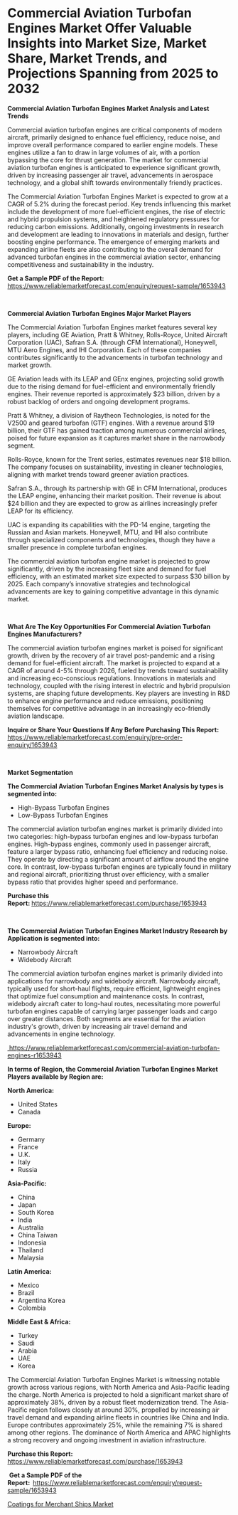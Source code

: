 <p><h1>Commercial Aviation Turbofan Engines Market Offer Valuable Insights into Market Size, Market Share, Market Trends, and Projections Spanning from 2025 to 2032</h1></p><p><strong>Commercial Aviation Turbofan Engines Market Analysis and Latest Trends</strong></p>
<p><p>Commercial aviation turbofan engines are critical components of modern aircraft, primarily designed to enhance fuel efficiency, reduce noise, and improve overall performance compared to earlier engine models. These engines utilize a fan to draw in large volumes of air, with a portion bypassing the core for thrust generation. The market for commercial aviation turbofan engines is anticipated to experience significant growth, driven by increasing passenger air travel, advancements in aerospace technology, and a global shift towards environmentally friendly practices.</p><p>The Commercial Aviation Turbofan Engines Market is expected to grow at a CAGR of 5.2% during the forecast period. Key trends influencing this market include the development of more fuel-efficient engines, the rise of electric and hybrid propulsion systems, and heightened regulatory pressures for reducing carbon emissions. Additionally, ongoing investments in research and development are leading to innovations in materials and design, further boosting engine performance. The emergence of emerging markets and expanding airline fleets are also contributing to the overall demand for advanced turbofan engines in the commercial aviation sector, enhancing competitiveness and sustainability in the industry.</p></p>
<p><strong>Get a Sample PDF of the Report:&nbsp;</strong> <a href="https://www.reliablemarketforecast.com/enquiry/request-sample/1653943?utm_campaign=2301&utm_medium=2&utm_source=Github&utm_content=ia&utm_term=08032025&utm_id=commercial-aviation-turbofan-engines">https://www.reliablemarketforecast.com/enquiry/request-sample/1653943</a></p>
<p>&nbsp;</p>
<p><strong>Commercial Aviation Turbofan Engines Major Market Players</strong></p>
<p><p>The Commercial Aviation Turbofan Engines market features several key players, including GE Aviation, Pratt & Whitney, Rolls-Royce, United Aircraft Corporation (UAC), Safran S.A. (through CFM International), Honeywell, MTU Aero Engines, and IHI Corporation. Each of these companies contributes significantly to the advancements in turbofan technology and market growth.</p><p>GE Aviation leads with its LEAP and GEnx engines, projecting solid growth due to the rising demand for fuel-efficient and environmentally friendly engines. Their revenue reported is approximately $23 billion, driven by a robust backlog of orders and ongoing development programs.</p><p>Pratt & Whitney, a division of Raytheon Technologies, is noted for the V2500 and geared turbofan (GTF) engines. With a revenue around $19 billion, their GTF has gained traction among numerous commercial airlines, poised for future expansion as it captures market share in the narrowbody segment.</p><p>Rolls-Royce, known for the Trent series, estimates revenues near $18 billion. The company focuses on sustainability, investing in cleaner technologies, aligning with market trends toward greener aviation practices.</p><p>Safran S.A., through its partnership with GE in CFM International, produces the LEAP engine, enhancing their market position. Their revenue is about $24 billion and they are expected to grow as airlines increasingly prefer LEAP for its efficiency.</p><p>UAC is expanding its capabilities with the PD-14 engine, targeting the Russian and Asian markets. Honeywell, MTU, and IHI also contribute through specialized components and technologies, though they have a smaller presence in complete turbofan engines.</p><p>The commercial aviation turbofan engine market is projected to grow significantly, driven by the increasing fleet size and demand for fuel efficiency, with an estimated market size expected to surpass $30 billion by 2025. Each company’s innovative strategies and technological advancements are key to gaining competitive advantage in this dynamic market.</p></p>
<p>&nbsp;</p>
<p><strong>What Are The Key Opportunities For Commercial Aviation Turbofan Engines Manufacturers?</strong></p>
<p><p>The commercial aviation turbofan engines market is poised for significant growth, driven by the recovery of air travel post-pandemic and a rising demand for fuel-efficient aircraft. The market is projected to expand at a CAGR of around 4-5% through 2026, fueled by trends toward sustainability and increasing eco-conscious regulations. Innovations in materials and technology, coupled with the rising interest in electric and hybrid propulsion systems, are shaping future developments. Key players are investing in R&D to enhance engine performance and reduce emissions, positioning themselves for competitive advantage in an increasingly eco-friendly aviation landscape.</p></p>
<p><strong>Inquire or Share Your Questions If Any Before Purchasing This Report:</strong> <a href="https://www.reliablemarketforecast.com/enquiry/pre-order-enquiry/1653943?utm_campaign=2301&utm_medium=2&utm_source=Github&utm_content=ia&utm_term=08032025&utm_id=commercial-aviation-turbofan-engines">https://www.reliablemarketforecast.com/enquiry/pre-order-enquiry/1653943</a></p>
<p>&nbsp;</p>
<p><strong>Market Segmentation</strong></p>
<p><strong>The Commercial Aviation Turbofan Engines Market Analysis by types is segmented into:</strong></p>
<p><ul><li>High-Bypass Turbofan Engines</li><li>Low-Bypass Turbofan Engines</li></ul></p>
<p><p>The commercial aviation turbofan engines market is primarily divided into two categories: high-bypass turbofan engines and low-bypass turbofan engines. High-bypass engines, commonly used in passenger aircraft, feature a larger bypass ratio, enhancing fuel efficiency and reducing noise. They operate by directing a significant amount of airflow around the engine core. In contrast, low-bypass turbofan engines are typically found in military and regional aircraft, prioritizing thrust over efficiency, with a smaller bypass ratio that provides higher speed and performance.</p></p>
<p><strong>Purchase this Report:&nbsp;</strong><a href="https://www.reliablemarketforecast.com/purchase/1653943?utm_campaign=2301&utm_medium=2&utm_source=Github&utm_content=ia&utm_term=08032025&utm_id=commercial-aviation-turbofan-engines">https://www.reliablemarketforecast.com/purchase/1653943</a></p>
<p>&nbsp;</p>
<p><strong>The Commercial Aviation Turbofan Engines Market Industry Research by Application is segmented into:</strong></p>
<p><ul><li>Narrowbody Aircraft</li><li>Widebody Aircraft</li></ul></p>
<p><p>The commercial aviation turbofan engines market is primarily divided into applications for narrowbody and widebody aircraft. Narrowbody aircraft, typically used for short-haul flights, require efficient, lightweight engines that optimize fuel consumption and maintenance costs. In contrast, widebody aircraft cater to long-haul routes, necessitating more powerful turbofan engines capable of carrying larger passenger loads and cargo over greater distances. Both segments are essential for the aviation industry's growth, driven by increasing air travel demand and advancements in engine technology.</p></p>
<p><a href="https://www.reliablemarketforecast.com/commercial-aviation-turbofan-engines-r1653943?utm_campaign=2301&utm_medium=2&utm_source=Github&utm_content=ia&utm_term=08032025&utm_id=commercial-aviation-turbofan-engines">&nbsp;https://www.reliablemarketforecast.com/commercial-aviation-turbofan-engines-r1653943</a></p>
<p><strong>In terms of Region, the Commercial Aviation Turbofan Engines Market Players available by Region are:</strong></p>
<p>
    <p> <strong> North America: </strong>
        <ul>
            <li>United States</li>
            <li>Canada</li>
        </ul>
        </p> 
    <p> <strong> Europe: </strong>
        <ul>
            <li>Germany</li>
            <li>France</li>
            <li>U.K.</li>
            <li>Italy</li>
            <li>Russia</li>
        </ul>
        </p> 
    <p> <strong> Asia-Pacific: </strong>
        <ul>
            <li>China</li>
            <li>Japan</li>
            <li>South Korea</li>
            <li>India</li>
            <li>Australia</li>
            <li>China Taiwan</li>
            <li>Indonesia</li>
            <li>Thailand</li>
            <li>Malaysia</li>
        </ul>
        </p> 
    <p> <strong> Latin America: </strong>
        <ul>
            <li>Mexico</li>
            <li>Brazil</li>
            <li>Argentina Korea</li>
            <li>Colombia</li>
        </ul>
        </p> 
    <p> <strong> Middle East & Africa: </strong>
        <ul>
            <li>Turkey</li>
            <li>Saudi</li>
            <li>Arabia</li>
            <li>UAE</li>
            <li>Korea</li>
        </ul>
    </p>
    </p>
<p><p>The Commercial Aviation Turbofan Engines Market is witnessing notable growth across various regions, with North America and Asia-Pacific leading the charge. North America is projected to hold a significant market share of approximately 38%, driven by a robust fleet modernization trend. The Asia-Pacific region follows closely at around 30%, propelled by increasing air travel demand and expanding airline fleets in countries like China and India. Europe contributes approximately 25%, while the remaining 7% is shared among other regions. The dominance of North America and APAC highlights a strong recovery and ongoing investment in aviation infrastructure.</p></p>
<p><strong>Purchase this Report: </strong><a href="https://www.reliablemarketforecast.com/purchase/1653943?utm_campaign=2301&utm_medium=2&utm_source=Github&utm_content=ia&utm_term=08032025&utm_id=commercial-aviation-turbofan-engines">https://www.reliablemarketforecast.com/purchase/1653943</a></p>
<p>&nbsp;<strong>Get a Sample PDF of the Report:&nbsp;&nbsp;</strong><a href="https://www.reliablemarketforecast.com/enquiry/request-sample/1653943?utm_campaign=2301&utm_medium=2&utm_source=Github&utm_content=ia&utm_term=08032025&utm_id=commercial-aviation-turbofan-engines">https://www.reliablemarketforecast.com/enquiry/request-sample/1653943</a></p>
<p><strong></strong></p>
<p><p><a href="https://github.com/sca704osol/Market-Research-Report-List-1/blob/main/coatings-for-merchant-ships-market.md?utm_campaign=2301&utm_medium=2&utm_source=Github&utm_content=ia&utm_term=08032025&utm_id=commercial-aviation-turbofan-engines">Coatings for Merchant Ships Market</a></p></p>
